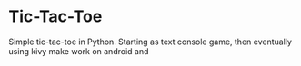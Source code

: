 # Tic-Tac-Toe
Simple tic-tac-toe in Python.  Starting as text console game, then eventually using kivy make work on android and
